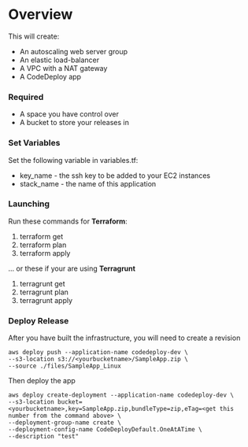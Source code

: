 # Overview

This will create:

 * An autoscaling web server group
 * An elastic load-balancer
 * A VPC with a NAT gateway
 * A CodeDeploy app

### Required
 * A space you have control over
 * A bucket to store your releases in

### Set Variables

Set the following variable in variables.tf:

 * key_name - the ssh key to be added to your EC2 instances
 * stack_name - the name of this application

### Launching

Run these commands for **Terraform**:

1. terraform get
2. terraform plan
3. terraform apply

... or these if your are using **Terragrunt**

1. terragrunt get
2. terragrunt plan
3. terragrunt apply

### Deploy Release
After you have built the infrastructure, you will need to create a revision
```
aws deploy push --application-name codedeploy-dev \
--s3-location s3://<yourbucketname>/SampleApp.zip \
--source ./files/SampleApp_Linux
```

Then deploy the app 
```
aws deploy create-deployment --application-name codedeploy-dev \
--s3-location bucket=<yourbucketname>,key=SampleApp.zip,bundleType=zip,eTag=<get this number from the command above> \
--deployment-group-name create \
--deployment-config-name CodeDeployDefault.OneAtATime \
--description "test"
```